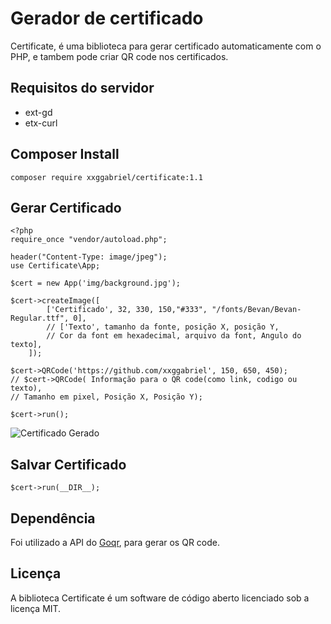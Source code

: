 # Gerador de certificado

Certificate, é uma biblioteca para gerar certificado automaticamente com o PHP, e tambem pode criar QR code nos certificados.

## Requisitos do servidor
* ext-gd
* etx-curl

## Composer Install

```
composer require xxggabriel/certificate:1.1
```

## Gerar Certificado
```
<?php 
require_once "vendor/autoload.php";

header("Content-Type: image/jpeg");
use Certificate\App;

$cert = new App('img/background.jpg');

$cert->createImage([
        ['Certificado', 32, 330, 150,"#333", "/fonts/Bevan/Bevan-Regular.ttf", 0],
        // ['Texto', tamanho da fonte, posição X, posição Y, 
        // Cor da font em hexadecimal, arquivo da font, Angulo do texto],
    ]);
    
$cert->QRCode('https://github.com/xxggabriel', 150, 650, 450);
// $cert->QRCode( Informação para o QR code(como link, codigo ou texto), 
// Tamanho em pixel, Posição X, Posição Y);

$cert->run();
```
![Certificado Gerado](https://user-images.githubusercontent.com/38543235/63228576-5af46a00-c1cb-11e9-953e-41863456df80.jpeg)

## Salvar Certificado
```
$cert->run(__DIR__);
```
## Dependência
Foi utilizado a API do [Goqr](http://goqr.me/api/), para gerar os QR code.


## Licença
A biblioteca Certificate é um software de código aberto licenciado sob a licença MIT.
